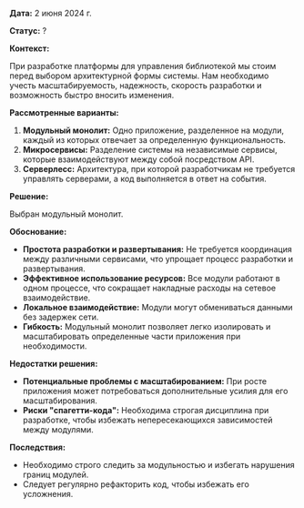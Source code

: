 
**Дата:** 2 июня 2024 г.

**Статус:** ?

**Контекст:** 

При разработке платформы для управления библиотекой мы стоим перед выбором архитектурной формы системы. Нам необходимо учесть масштабируемость, надежность, скорость разработки и возможность быстро вносить изменения.

**Рассмотренные варианты:**

1. **Модульный монолит:** Одно приложение, разделенное на модули, каждый из которых отвечает за определенную функциональность.
2. **Микросервисы:** Разделение системы на независимые сервисы, которые взаимодействуют между собой посредством API.
3. **Серверлесс:** Архитектура, при которой разработчикам не требуется управлять серверами, а код выполняется в ответ на события.

**Решение:**

Выбран модульный монолит.

**Обоснование:**

- **Простота разработки и развертывания:** Не требуется координация между различными сервисами, что упрощает процесс разработки и развертывания.
- **Эффективное использование ресурсов:** Все модули работают в одном процессе, что сокращает накладные расходы на сетевое взаимодействие.
- **Локальное взаимодействие:** Модули могут обмениваться данными без задержек сети.
- **Гибкость:** Модульный монолит позволяет легко изолировать и масштабировать определенные части приложения при необходимости.

**Недостатки решения:**

- **Потенциальные проблемы с масштабированием:** При росте приложения может потребоваться дополнительные усилия для его масштабирования.
- **Риски "спагетти-кода":** Необходима строгая дисциплина при разработке, чтобы избежать непересекающихся зависимостей между модулями.

**Последствия:**

- Необходимо строго следить за модульностью и избегать нарушения границ модулей.
- Следует регулярно рефакторить код, чтобы избежать его усложнения.

